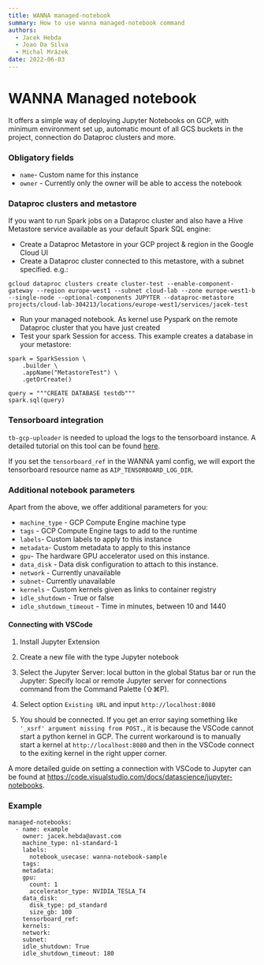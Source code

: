 ```yaml
---
title: WANNA managed-notebook
summary: How to use wanna managed-notebook command
authors:
  - Jacek Hebda
  - Joao Da Silva
  - Michal Mrázek
date: 2022-06-03
---
```

  
# WANNA Managed notebook
It offers a simple way of deploying Jupyter Notebooks on GCP, with minimum environment
set up, automatic mount of all GCS buckets in the project, connection do Dataproc clusters and more.

### Obligatory fields
- `name`- Custom name for this instance
- `owner` - Currently only the owner will be able to access the notebook

### Dataproc clusters and metastore
If you want to run Spark jobs on a Dataproc cluster and also have a Hive Metastore service available
as your default Spark SQL engine:

- Create a Dataproc Metastore in your GCP project & region in the Google Cloud UI
- Create a Dataproc cluster connected to this metastore, with a subnet specified. e.g.:
```
gcloud dataproc clusters create cluster-test --enable-component-gateway --region europe-west1 --subnet cloud-lab --zone europe-west1-b --single-node --optional-components JUPYTER --dataproc-metastore projects/cloud-lab-304213/locations/europe-west1/services/jacek-test
```
- Run your managed notebook. As kernel use Pyspark on the remote Dataproc cluster that you have just created
- Test your spark Session for access. This example creates a database in your metastore:
```
spark = SparkSession \
    .builder \
    .appName("MetastoreTest") \
    .getOrCreate()

query = """CREATE DATABASE testdb"""
spark.sql(query)
```    

### Tensorboard integration
`tb-gcp-uploader` is needed to upload the logs to the tensorboard instance. A detailed
tutorial on this tool can be found [here](https://cloud.google.com/vertex-ai/docs/experiments/tensorboard-overview).

If you set the `tensorboard_ref` in the WANNA yaml config, we will export the tensorboard resource name
as `AIP_TENSORBOARD_LOG_DIR`.

### Additional notebook parameters
Apart from the above, we offer additional parameters for you:

- `machine_type` - GCP Compute Engine machine type 
- `tags` - GCP Compute Engine tags to add to the runtime
- `labels`- Custom labels to apply to this instance
- `metadata`- Custom metadata to apply to this instance
- `gpu`- The hardware GPU accelerator used on this instance. 
- `data_disk` - Data disk configuration to attach to this instance.
- `network` - Currently unavailable
- `subnet`- Currently unavailable
- `kernels` - Custom kernels given as links to container registry
- `idle_shutdown` - True or false
- `idle_shutdown_timeout` - Time in minutes, between 10 and 1440

#### Connecting with VSCode
1. Install Jupyter Extension 
2. Create a new file with the type Jupyter notebook
3. Select the Jupyter Server: local button in the global Status bar or run the 
   Jupyter: Specify local or remote Jupyter server for connections command from the Command Palette (⇧⌘P).
   
4. Select option `Existing URL` and input `http://localhost:8080`
5. You should be connected. If you get an error saying something like `'_xsrf' argument missing from POST.`,
it is because the VSCode cannot start a python kernel in GCP. The current workaround is to manually start
   a kernel at `http://localhost:8080` and then in the VSCode connect to the exiting kernel in the right upper corner.
   

A more detailed guide on setting a connection with VSCode to Jupyter can be found at https://code.visualstudio.com/docs/datascience/jupyter-notebooks.


### Example
```
managed-notebooks:
  - name: example
    owner: jacek.hebda@avast.com
    machine_type: n1-standard-1
    labels:
      notebook_usecase: wanna-notebook-sample
    tags:
    metadata:
    gpu:
      count: 1
      accelerator_type: NVIDIA_TESLA_T4
    data_disk:
      disk_type: pd_standard
      size_gb: 100
    tensorboard_ref:
    kernels:
    network:
    subnet: 
    idle_shutdown: True
    idle_shutdown_timeout: 180
```
